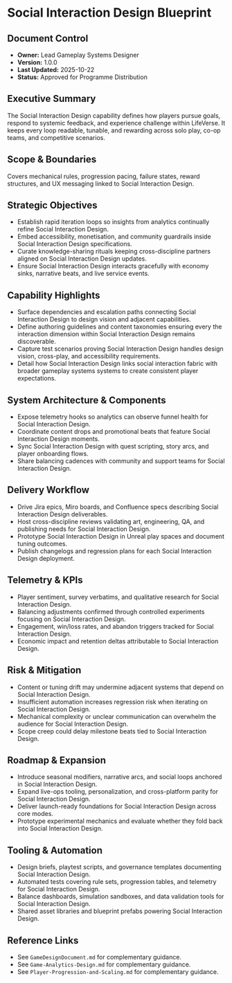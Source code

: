 # Social Interaction Design Blueprint
## Document Control
- **Owner:** Lead Gameplay Systems Designer
- **Version:** 1.0.0
- **Last Updated:** 2025-10-22
- **Status:** Approved for Programme Distribution

## Executive Summary
The Social Interaction Design capability defines how players pursue goals, respond to systemic
feedback, and experience challenge within LifeVerse. It keeps every loop readable, tunable, and
rewarding across solo play, co-op teams, and competitive scenarios.

## Scope & Boundaries
Covers mechanical rules, progression pacing, failure states, reward structures, and UX messaging
linked to Social Interaction Design.

## Strategic Objectives
- Establish rapid iteration loops so insights from analytics continually refine Social Interaction Design.
- Embed accessibility, monetisation, and community guardrails inside Social Interaction Design specifications.
- Curate knowledge-sharing rituals keeping cross-discipline partners aligned on Social Interaction Design updates.
- Ensure Social Interaction Design interacts gracefully with economy sinks, narrative beats, and live service events.

## Capability Highlights
- Surface dependencies and escalation paths connecting Social Interaction Design to design vision and adjacent capabilities.
- Define authoring guidelines and content taxonomies ensuring every the interaction dimension within Social Interaction Design remains discoverable.
- Capture test scenarios proving Social Interaction Design handles design vision, cross-play, and accessibility requirements.
- Detail how Social Interaction Design links social interaction fabric with broader gameplay systems systems to create consistent player expectations.

## System Architecture & Components
- Expose telemetry hooks so analytics can observe funnel health for Social Interaction Design.
- Coordinate content drops and promotional beats that feature Social Interaction Design moments.
- Sync Social Interaction Design with quest scripting, story arcs, and player onboarding flows.
- Share balancing cadences with community and support teams for Social Interaction Design.

## Delivery Workflow
- Drive Jira epics, Miro boards, and Confluence specs describing Social Interaction Design deliverables.
- Host cross-discipline reviews validating art, engineering, QA, and publishing needs for Social Interaction Design.
- Prototype Social Interaction Design in Unreal play spaces and document tuning outcomes.
- Publish changelogs and regression plans for each Social Interaction Design deployment.

## Telemetry & KPIs
- Player sentiment, survey verbatims, and qualitative research for Social Interaction Design.
- Balancing adjustments confirmed through controlled experiments focusing on Social Interaction Design.
- Engagement, win/loss rates, and abandon triggers tracked for Social Interaction Design.
- Economic impact and retention deltas attributable to Social Interaction Design.

## Risk & Mitigation
- Content or tuning drift may undermine adjacent systems that depend on Social Interaction Design.
- Insufficient automation increases regression risk when iterating on Social Interaction Design.
- Mechanical complexity or unclear communication can overwhelm the audience for Social Interaction Design.
- Scope creep could delay milestone beats tied to Social Interaction Design.

## Roadmap & Expansion
- Introduce seasonal modifiers, narrative arcs, and social loops anchored in Social Interaction Design.
- Expand live-ops tooling, personalization, and cross-platform parity for Social Interaction Design.
- Deliver launch-ready foundations for Social Interaction Design across core modes.
- Prototype experimental mechanics and evaluate whether they fold back into Social Interaction Design.

## Tooling & Automation
- Design briefs, playtest scripts, and governance templates documenting Social Interaction Design.
- Automated tests covering rule sets, progression tables, and telemetry for Social Interaction Design.
- Balance dashboards, simulation sandboxes, and data validation tools for Social Interaction Design.
- Shared asset libraries and blueprint prefabs powering Social Interaction Design.

## Reference Links
- See `GameDesignDocument.md` for complementary guidance.
- See `Game-Analytics-Design.md` for complementary guidance.
- See `Player-Progression-and-Scaling.md` for complementary guidance.
